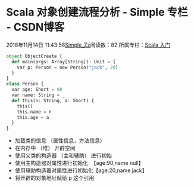 # Scala 对象创建流程分析 - Simple 专栏 - CSDN博客
2018年11月14日 11:43:58[Simple_Zz](https://me.csdn.net/love284969214)阅读数：82
所属专栏：[Scala 入门](https://blog.csdn.net/column/details/27500.html)
```python
object ObjectCreate {
  def main(args: Array[String]): Unit = {
    var p: Person = new Person("jack", 20)
  }
}
class Person {
  var age: Short = 90
  var name: String = _
  def this(n: String, a: Short) {
    this()
    this.name = n
    this.age = a
  }
}
```
- 加载类的信息 （属性信息，方法信息）
- 在内存中 （堆） 开辟空间
- 使用父类的构造器 （主和辅助） 进行初始
- 使用主构造器对属性进行初始化  【age:90,name null】
- 使用辅助构造器对属性进行初始化【age:20,name jack】
- 将开辟的对象地址赋给 p 这个引用
